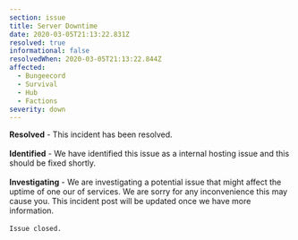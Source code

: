 ```yaml
---
section: issue
title: Server Downtime
date: 2020-03-05T21:13:22.831Z
resolved: true
informational: false
resolvedWhen: 2020-03-05T21:13:22.844Z
affected:
  - Bungeecord
  - Survival
  - Hub
  - Factions
severity: down
---
```

**Resolved** - This incident has been resolved.\
\
**Identified** - We have identified this issue as a internal hosting issue and this should be fixed shortly.\
\
**Investigating** - We are investigating a potential issue that might affect the uptime of one our of services. We are sorry for any inconvenience this may cause you. This incident post will be updated once we have more information.\
\
`Issue closed.`